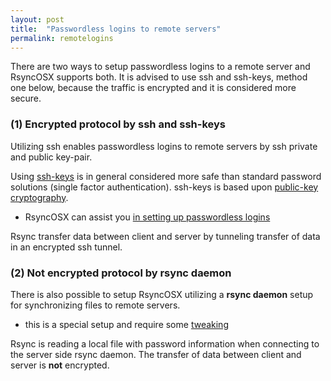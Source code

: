 ```yaml
---
layout: post
title:  "Passwordless logins to remote servers"
permalink: remotelogins
---
```

There are two ways to setup passwordless logins to a remote server and RsyncOSX supports both. It is advised to use ssh and ssh-keys, method one below, because the traffic is encrypted and it is considered more secure.

### (1) Encrypted protocol by ssh and ssh-keys

Utilizing ssh enables passwordless logins to remote servers by ssh private and public key-pair.

Using [ssh-keys](https://wiki.archlinux.org/index.php/SSH_keys) is in general considered more safe than standard password solutions (single factor authentication). ssh-keys is based upon [public-key cryptography](https://en.wikipedia.org/wiki/Public-key_cryptography).

- RsyncOSX can assist you [in setting up passwordless logins](/ssh/)

Rsync transfer data between client and server by tunneling transfer of data in an encrypted ssh tunnel.

### (2) Not encrypted protocol by rsync daemon

There is also possible to setup RsyncOSX utilizing a **rsync daemon** setup for synchronizing files to remote servers.

- this is a special setup and require some [tweaking](/rsyncdaemon/)

Rsync is reading a local file with password information when connecting to the server side rsync daemon. The transfer of data between client and server is **not** encrypted.
